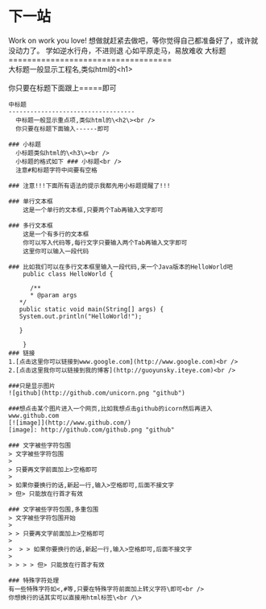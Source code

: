 下一站
=====


Work on work you love!
想做就赶紧去做吧，等你觉得自己都准备好了，或许就没动力了。
学如逆水行舟，不进则退
心如平原走马，易放难收
    大标题  
    ===================================  
      大标题一般显示工程名,类似html的\<h1\><br />  
      你只要在标题下面跟上=====即可  
      
        
    中标题  
    -----------------------------------  
      中标题一般显示重点项,类似html的\<h2\><br />  
      你只要在标题下面输入------即可  
        
    ### 小标题  
      小标题类似html的\<h3\><br />  
      小标题的格式如下 ### 小标题<br />  
      注意#和标题字符中间要有空格  
      
    ### 注意!!!下面所有语法的提示我都先用小标题提醒了!!!   
      
    ### 单行文本框  
        这是一个单行的文本框,只要两个Tab再输入文字即可  
              
    ### 多行文本框    
        这是一个有多行的文本框  
        你可以写入代码等,每行文字只要输入两个Tab再输入文字即可  
        这里你可以输入一段代码  
      
    ### 比如我们可以在多行文本框里输入一段代码,来一个Java版本的HelloWorld吧  
        public class HelloWorld {  
      
          /**  
          * @param args  
       */  
       public static void main(String[] args) {  
       System.out.println("HelloWorld!");  
      
       }  
      
        }  
    ### 链接  
    1.[点击这里你可以链接到www.google.com](http://www.google.com)<br />  
    2.[点击这里我你可以链接到我的博客](http://guoyunsky.iteye.com)<br />  
      
    ###只是显示图片  
    ![github](http://github.com/unicorn.png "github")  
      
    ###想点击某个图片进入一个网页,比如我想点击github的icorn然后再进入www.github.com  
    [![image]](http://www.github.com/)  
    [image]: http://github.com/github.png "github"  
      
    ### 文字被些字符包围  
    > 文字被些字符包围  
    >  
    > 只要再文字前面加上>空格即可  
    >  
    > 如果你要换行的话,新起一行,输入>空格即可,后面不接文字  
    > 但> 只能放在行首才有效  
      
    ### 文字被些字符包围,多重包围  
    > 文字被些字符包围开始  
    >  
    > > 只要再文字前面加上>空格即可  
    >  
    >  > > 如果你要换行的话,新起一行,输入>空格即可,后面不接文字  
    >  
    > > > > 但> 只能放在行首才有效  
      
    ### 特殊字符处理  
    有一些特殊字符如<,#等,只要在特殊字符前面加上转义字符\即可<br />  
    你想换行的话其实可以直接用html标签\<br /\>  
